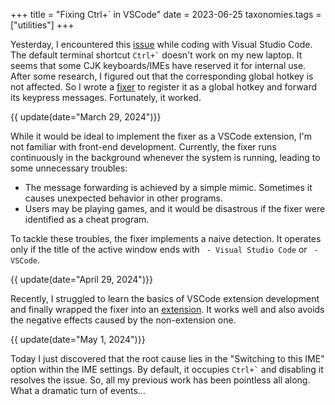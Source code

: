 +++
title = "Fixing Ctrl+` in VSCode"
date = 2023-06-25
taxonomies.tags = ["utilities"]
+++

Yesterday, I encountered this [issue][issu] while coding with Visual Studio Code. The default terminal shortcut `` Ctrl+` `` doesn't work on my new laptop. It seems that some CJK keyboards/IMEs have reserved it for internal use. After some research, I figured out that the corresponding global hotkey is not affected. So I wrote a [fixer][proj] to register it as a global hotkey and forward its keypress messages. Fortunately, it worked.

<!-- more -->

{{ update(date="March 29, 2024")}}

While it would be ideal to implement the fixer as a VSCode extension, I'm not familiar with front-end development. Currently, the fixer runs continuously in the background whenever the system is running, leading to some unnecessary troubles:

- The message forwarding is achieved by a simple mimic. Sometimes it causes unexpected behavior in other programs.
- Users may be playing games, and it would be disastrous if the fixer were identified as a cheat program.

To tackle these troubles, the fixer implements a naive detection. It operates only if the title of the active window ends with ` - Visual Studio Code` or ` - VSCode`.

{{ update(date="April 29, 2024")}}

Recently, I struggled to learn the basics of VSCode extension development and finally wrapped the fixer into an [extension][ext]. It works well and also avoids the negative effects caused by the non-extension one.

{{ update(date="May 1, 2024")}}

Today I just discovered that the root cause lies in the "Switching to this IME" option within the IME settings. By default, it occupies `` Ctrl+` `` and disabling it resolves the issue. So, all my previous work has been pointless all along. What a dramatic turn of events...

[issu]: https://github.com/Microsoft/vscode/issues/63659
[proj]: https://github.com/lanlytt/vscode-cjk-toggle-terminal-fixer
[ext]: https://github.com/lanlytt/ctrl-oem3
